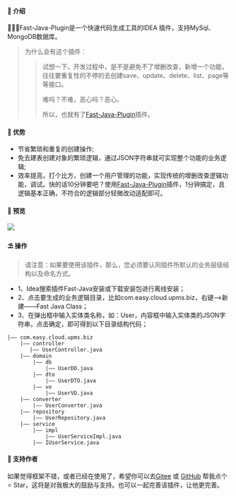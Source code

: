 #### 🌈 介绍
🎉🎉🔥Fast-Java-Plugin是一个快速代码生成工具的IDEA 插件，支持MySql、MongoDB数据库。
> 为什么会有这个插件：
>> 试想一下，开发过程中，是不是避免不了增删改查，新增一个功能，往往要重复性的不停的去创建save、update、delete、list、page等等接口。   
>> 
>> 难吗？不难，恶心吗？恶心。
>>
>> 所以，也就有了<a target="_blank" href="https://gitee.com/wxson/easy-cloud-admin.git">Fast-Java-Plugin</a>插件。
#### 💒 优势
* 节省繁琐和重复的创建操作;
* 免去建表创建对象的繁琐逻辑，通过JSON字符串就可实现整个功能的业务逻辑;
* 效率提高，打个比方，创建一个用户管理的功能，实现传统的增删改查逻辑功能，调试。快的话10分钟要吧？使用<a target="_blank" href="https://gitee.com/wxson/easy-cloud-admin.git">Fast-Java-Plugin</a>插件，1分钟搞定，且逻辑基本正确，不符合的逻辑部分轻微改动适配即可。
#### 💝️ 预览
![](/gif/example.gif)
#### ⛱️ 操作
> 请注意：如果要使用该插件，那么，您必须要认同插件所默认的业务层级结构以及命名方式。
* 1、Idea搜索插件Fast-Java安装或下载安装包进行离线安装；
* 2、点击要生成的业务逻辑目录，比如com.easy.cloud.upms.biz，右键——>新建——Fast Java Class；
* 3、在弹出框中输入实体类名称，如：User，内容框中输入实体类的JSON字符串，点击确定，即可得到以下目录结构代码；
```
|—— com.easy.cloud.upms.biz
    |—— controller
       |—— UserController.java
    |—— domain
        |—— db
            |—— UserDO.java
        |—— dto
            |—— UserDTO.java
        |—— vo
            |—— UserVO.java
    |—— converter
        |—— UserConverter.java
    |—— repository
        |—— UserRepository.java
    |—— service
        |—— impl
            |—— UserServiceImpl.java
        |—— IUserService.java
```
#### 💌 支持作者
如果觉得框架不错，或者已经在使用了，希望你可以去<a target="_blank" href="https://gitee.com/wxson/easy-cloud-admin.git">Gitee</a> 或 <a target="_blank" href="https://github.com/wxson/easy-cloud-service.git">GitHub</a> 帮我点个 ⭐
Star，这将是对我极大的鼓励与支持。也可以一起完善该插件，让他更完善。